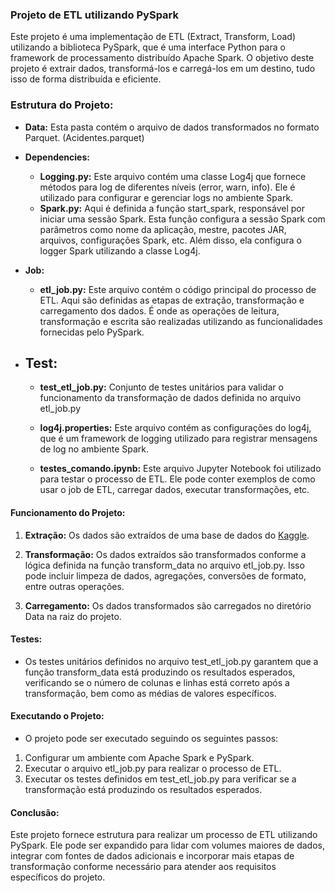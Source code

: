 ### Projeto de ETL utilizando PySpark

Este projeto é uma implementação de ETL (Extract, Transform, Load) utilizando a biblioteca PySpark, que é uma interface Python para o framework de processamento distribuído Apache Spark. O objetivo deste projeto é extrair dados, transformá-los e carregá-los em um destino, tudo isso de forma distribuída e eficiente.

### Estrutura do Projeto:

- **Data:** Esta pasta contém o arquivo de dados transformados no formato Parquet. (Acidentes.parquet)

- **Dependencies:**
  - **Logging.py:** Este arquivo contém uma classe Log4j que fornece métodos para log de diferentes níveis (error, warn, info). Ele é utilizado para configurar e gerenciar logs no ambiente Spark.
  - **Spark.py:** Aqui é definida a função start_spark, responsável por iniciar uma sessão Spark. Esta função configura a sessão Spark com parâmetros como nome da aplicação, mestre, pacotes JAR, arquivos, configurações Spark, etc. Além disso, ela configura o logger Spark utilizando a classe Log4j.

- **Job:**
  - **etl_job.py:** Este arquivo contém o código principal do processo de ETL. Aqui são definidas as etapas de extração, transformação e carregamento dos dados. É onde as operações de leitura, transformação e escrita são realizadas utilizando as funcionalidades fornecidas pelo PySpark.

- ## Test:

  - **test_etl_job.py:** Conjunto de testes unitários para validar o funcionamento da transformação de dados definida no arquivo etl_job.py
  - **log4j.properties:** Este arquivo contém as configurações do log4j, que é um framework de logging utilizado para registrar mensagens de log no ambiente Spark.

  - **testes_comando.ipynb:** Este arquivo Jupyter Notebook foi utilizado para testar o processo de ETL. Ele pode conter exemplos de como usar o job de ETL, carregar dados, executar transformações, etc.


#### Funcionamento do Projeto:
1. **Extração:** Os dados são extraídos de uma base de dados do [Kaggle](https://www.kaggle.com/datasets/sobhanmoosavi/us-accidents).

2. **Transformação:** Os dados extraídos são transformados conforme a lógica definida na função transform_data no arquivo etl_job.py. Isso pode incluir limpeza de dados, agregações, conversões de formato, entre outras operações.

3. **Carregamento:** Os dados transformados são carregados no diretório Data na raiz do projeto.

#### Testes:
- Os testes unitários definidos no arquivo test_etl_job.py garantem que a função transform_data está produzindo os resultados esperados, verificando se o número de colunas e linhas está correto após a transformação, bem como as médias de valores específicos.

#### Executando o Projeto:
- O projeto pode ser executado seguindo os seguintes passos:
 1. Configurar um ambiente com Apache Spark e PySpark.
 2. Executar o arquivo etl_job.py para realizar o processo de ETL.
 3. Executar os testes definidos em test_etl_job.py para verificar se a transformação está produzindo os resultados esperados.

#### Conclusão:
Este projeto fornece estrutura para realizar um processo de ETL utilizando PySpark. Ele pode ser expandido para lidar com volumes maiores de dados, integrar com fontes de dados adicionais e incorporar mais etapas de transformação conforme necessário para atender aos requisitos específicos do projeto.
